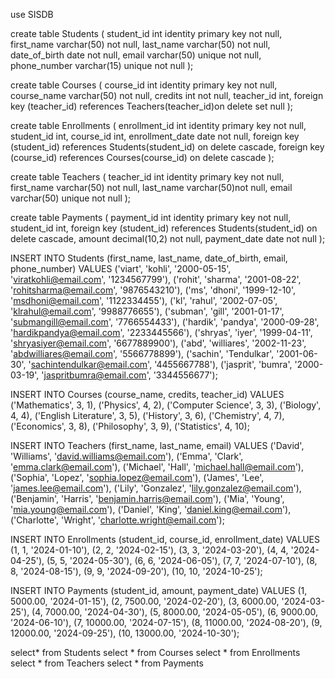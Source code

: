 use SISDB

create table Students
(
student_id int identity primary key not null,
first_name varchar(50) not null,
last_name varchar(50) not null,
date_of_birth date not null,
email varchar(50) unique not null,
phone_number varchar(15) unique not null
);

create table Courses
(
course_id int identity primary key not null,
course_name varchar(50) not null,
credits int not null,
teacher_id int,
foreign key (teacher_id) references Teachers(teacher_id)on delete set null
);

create table Enrollments
(
enrollment_id int identity primary key not null,
student_id int,
course_id int,
enrollment_date date not null,
foreign key (student_id) references Students(student_id) on delete cascade,
foreign key (course_id) references Courses(course_id) on delete cascade
);

create table Teachers
(
teacher_id int identity primary key not null,
first_name varchar(50) not null,
last_name varchar(50)not null,
email varchar(50) unique not null
);

create table Payments
(
payment_id int identity primary key not null,
student_id int,
foreign key (student_id) references Students(student_id) on delete cascade,
amount decimal(10,2) not null,
payment_date date not null
);

INSERT INTO Students (first_name, last_name, date_of_birth, email, phone_number) VALUES
('viart', 'kohli', '2000-05-15', 'viratkohli@email.com', '1234567799'),
('rohit', 'sharma', '2001-08-22', 'rohitsharma@email.com', '9876543210'),
('ms', 'dhoni', '1999-12-10', 'msdhoni@email.com', '1122334455'),
('kl', 'rahul', '2002-07-05', 'klrahul@email.com', '9988776655'),
('subman', 'gill', '2001-01-17', 'submangill@email.com', '7766554433'),
('hardik', 'pandya', '2000-09-28', 'hardikpandya@email.com', '2233445566'),
('shryas', 'iyer', '1999-04-11', 'shryasiyer@email.com', '6677889900'),
('abd', 'williares', '2002-11-23', 'abdwilliares@email.com', '5566778899'),
('sachin', 'Tendulkar', '2001-06-30', 'sachintendulkar@email.com', '4455667788'),
('jasprit', 'bumra', '2000-03-19', 'jaspritbumra@email.com', '3344556677');

INSERT INTO Courses (course_name, credits, teacher_id) VALUES
('Mathematics', 3, 1),
('Physics', 4, 2),
('Computer Science', 3, 3),
('Biology', 4, 4),
('English Literature', 3, 5),
('History', 3, 6),
('Chemistry', 4, 7),
('Economics', 3, 8),
('Philosophy', 3, 9),
('Statistics', 4, 10);

INSERT INTO Teachers (first_name, last_name, email) VALUES
('David', 'Williams', 'david.williams@email.com'),
('Emma', 'Clark', 'emma.clark@email.com'),
('Michael', 'Hall', 'michael.hall@email.com'),
('Sophia', 'Lopez', 'sophia.lopez@email.com'),
('James', 'Lee', 'james.lee@email.com'),
('Lily', 'Gonzalez', 'lily.gonzalez@email.com'),
('Benjamin', 'Harris', 'benjamin.harris@email.com'),
('Mia', 'Young', 'mia.young@email.com'),
('Daniel', 'King', 'daniel.king@email.com'),
('Charlotte', 'Wright', 'charlotte.wright@email.com');


INSERT INTO Enrollments (student_id, course_id, enrollment_date) VALUES
(1, 1, '2024-01-10'),
(2, 2, '2024-02-15'),
(3, 3, '2024-03-20'),
(4, 4, '2024-04-25'),
(5, 5, '2024-05-30'),
(6, 6, '2024-06-05'),
(7, 7, '2024-07-10'),
(8, 8, '2024-08-15'),
(9, 9, '2024-09-20'),
(10, 10, '2024-10-25');

INSERT INTO Payments (student_id, amount, payment_date) VALUES
(1, 5000.00, '2024-01-15'),
(2, 7500.00, '2024-02-20'),
(3, 6000.00, '2024-03-25'),
(4, 7000.00, '2024-04-30'),
(5, 8000.00, '2024-05-05'),
(6, 9000.00, '2024-06-10'),
(7, 10000.00, '2024-07-15'),
(8, 11000.00, '2024-08-20'),
(9, 12000.00, '2024-09-25'),
(10, 13000.00, '2024-10-30');


select* from Students
select * from Courses
select * from Enrollments
select * from Teachers
select * from Payments